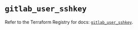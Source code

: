 # `gitlab_user_sshkey`

Refer to the Terraform Registry for docs: [`gitlab_user_sshkey`](https://registry.terraform.io/providers/gitlabhq/gitlab/18.0.0/docs/resources/user_sshkey).
